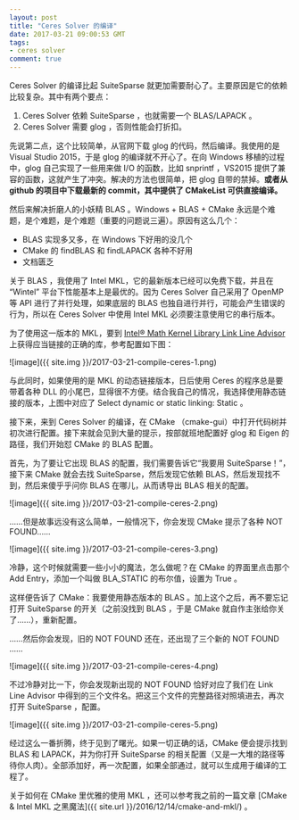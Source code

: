```yaml
---
layout: post
title: "Ceres Solver 的编译"
date: 2017-03-21 09:00:53 GMT
tags:
- ceres solver
comment: true
---
```


Ceres Solver 的编译比起 SuiteSparse 就更加需要耐心了。主要原因是它的依赖比较复杂。其中有两个要点：

1. Ceres Solver 依赖 SuiteSparse ，也就需要一个 BLAS/LAPACK 。
2. Ceres Solver 需要 glog ，否则性能会打折扣。

先说第二点，这个比较简单，从官网下载 glog 的代码，然后编译。我使用的是 Visual Studio 2015，于是 glog 的编译就不开心了。在向 Windows 移植的过程中，glog 自己实现了一些用来做 I/O 的函数，比如 snprintf ，VS2015 提供了兼容的函数，这就产生了冲突。解决的方法也很简单，把 glog 自带的禁掉。**或者从 github 的项目中下载最新的 commit，其中提供了 CMakeList 可供直接编译。**

然后来解决折磨人的小妖精 BLAS 。Windows + BLAS + CMake 永远是个难题，是个难题，是个难题（重要的问题说三遍）。原因有这么几个：

- BLAS 实现多又多，在 Windows 下好用的没几个
- CMake 的 findBLAS 和 findLAPACK 各种不好用
- 文档匮乏

关于 BLAS ，我使用了 Intel MKL，它的最新版本已经可以免费下载，并且在 “Wintel” 平台下性能基本上是最优的。因为 Ceres Solver 自己采用了 OpenMP 等 API 进行了并行处理，如果底层的 BLAS 也独自进行并行，可能会产生错误的行为，所以在 Ceres Solver 中使用 Intel MKL 必须要注意使用它的串行版本。

为了使用这一版本的 MKL，要到 [Intel® Math Kernel Library Link Line Advisor](https://software.intel.com/en-us/articles/intel-mkl-link-line-advisor/) 上获得应当链接的正确的库，参考配置如下图：

![image]({{ site.img }}/2017-03-21-compile-ceres-1.png)

与此同时，如果使用的是 MKL 的动态链接版本，日后使用 Ceres 的程序总是要带着各种 DLL 的小尾巴，显得很不方便。结合我自己的情况，我选择使用静态链接的版本，上图中对应了 Select dynamic or static linking: Static 。

接下来，来到 Ceres Solver 的编译，在 CMake （cmake-gui）中打开代码树并初次进行配置。接下来就会见到大量的提示，按部就班地配置好 glog 和 Eigen 的路径，我们开始怼 CMake 的 BLAS 配置。

首先，为了要让它出现 BLAS 的配置，我们需要告诉它“我要用 SuiteSparse！”，接下来 CMake 就会去找 SuiteSparse，然后发现它依赖 BLAS，然后发现找不到，然后来傻乎乎问你 BLAS 在哪儿，从而诱导出 BLAS 相关的配置。

![image]({{ site.img }}/2017-03-21-compile-ceres-2.png)

……但是故事远没有这么简单，一般情况下，你会发现 CMake 提示了各种 NOT FOUND……

![image]({{ site.img }}/2017-03-21-compile-ceres-3.png)

冷静，这个时候就需要一些小小的魔法，怎么做呢？在 CMake 的界面里点击那个 Add Entry，添加一个叫做 BLA_STATIC 的布尔值，设置为 True 。

这样便告诉了 CMake：我要使用静态版本的 BLAS 。加上这个之后，再不要忘记打开 SuiteSparse 的开关（之前没找到 BLAS ，于是 CMake 就自作主张给你关了……），重新配置。

……然后你会发现，旧的 NOT FOUND 还在，还出现了三个新的 NOT FOUND ……

![image]({{ site.img }}/2017-03-21-compile-ceres-4.png)

不过冷静对比一下，你会发现新出现的 NOT FOUND 恰好对应了我们在 Link Line Advisor 中得到的三个文件名。把这三个文件的完整路径对照填进去，再次打开 SuiteSparse ，配置。

![image]({{ site.img }}/2017-03-21-compile-ceres-5.png)

经过这么一番折腾，终于见到了曙光。如果一切正确的话，CMake 便会提示找到 BLAS 和 LAPACK，并为你打开 SuiteSparse 的相关配置（又是一大堆的路径等待你人肉）。全部添加好，再一次配置，如果全部通过，就可以生成用于编译的工程了。

关于如何在 CMake 里优雅的使用 MKL ，还可以参考我之前的一篇文章 [CMake & Intel MKL 之黑魔法]({{ site.url }}/2016/12/14/cmake-and-mkl/) 。
